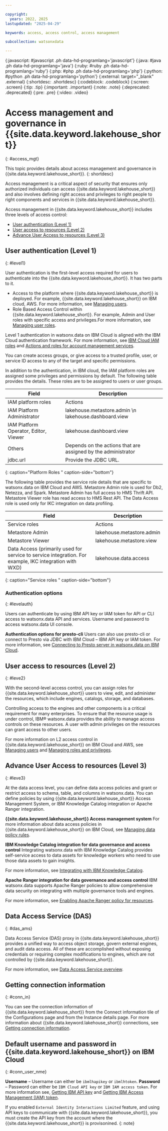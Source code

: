 ```yaml
---

copyright:
  years: 2022, 2025
lastupdated: "2025-04-29"

keywords: access, access control, access management

subcollection: watsonxdata

---
```


{:javascript: #javascript .ph data-hd-programlang='javascript'}
{:java: #java .ph data-hd-programlang='java'}
{:ruby: #ruby .ph data-hd-programlang='ruby'}
{:php: #php .ph data-hd-programlang='php'}
{:python: #python .ph data-hd-programlang='python'}
{:external: target="_blank" .external}
{:shortdesc: .shortdesc}
{:codeblock: .codeblock}
{:screen: .screen}
{:tip: .tip}
{:important: .important}
{:note: .note}
{:deprecated: .deprecated}
{:pre: .pre}
{:video: .video}

# Access management and governance in {{site.data.keyword.lakehouse_short}}
{: #access_mgt}

This topic provides details about access management and governance in {{site.data.keyword.lakehouse_short}}.
{: shortdesc}

Access management is a critical aspect of security that ensures only authorized individuals can access {{site.data.keyword.lakehouse_short}} and also involves defining right access and privileges to right people to right components and services in {{site.data.keyword.lakehouse_short}}.

Access management in {{site.data.keyword.lakehouse_short}} includes three levels of access control:

* [User authentication (Level 1)](#level1)
* [User access to resources (Level 2)](#leve2)
* [Advance User Access to resources (Level 3)](#leve3)


## User authentication (Level 1)
{: #level1}

User authentication is the first-level access required for users to authenticate into the {{site.data.keyword.lakehouse_short}}. It has two parts to it.

* Access to the platform where {{site.data.keyword.lakehouse_short}} is deployed. For example, {{site.data.keyword.lakehouse_short}} on IBM cloud, AWS. For more information, see [Managing users](https://cloud.ibm.com/docs/account?topic=account-iamuserinv&interface=ui).
* Role Based Access Control within {{site.data.keyword.lakehouse_short}}. For example, Admin and User roles with specific access and privileges.For more information, see [Managing user roles](https://cloud.ibm.com/docs/account?topic=account-account-services&interface=ui#account-management-actions-role).


Level 1 authentication in watsonx.data on IBM Cloud is aligned with the IBM Cloud authentication framework. For more information, see [IBM Cloud IAM roles](https://cloud.ibm.com/docs/account?topic=account-userroles&interface=ui) and [Actions and roles for account management services](https://cloud.ibm.com/docs/account?topic=account-account-services&interface=ui#account-management-actions-role).



You can create access groups, or give access to a trusted profile, user, or service ID access to any of the target and specific permissions.



In addition to the authentication, in IBM cloud, the IAM platform roles are assigned some privileges and permissions by default. The following table provides the details. These roles are to be assigned to users or user groups.


| Field | Description |
|--------------------------|----------------|
|IAM platform roles	|Actions|
|IAM Platform Administrator| lakehouse.metastore.admin \n lakehouse.dashboard.view|
|IAM Platform Operator, Editor, Viewer	|lakehouse.dashboard.view|
|Others	|Depends on the actions that are assigned by the administrator|
|jdbc.url |	Provide the JDBC URL.|
{: caption="Platform Roles " caption-side="bottom"}


The following table provides the service role details that are specific to watsonx.data  on IBM Cloud and AWS. Metastore Admin role is used for Db2, Netezza, and Spark. Metastore Admin has full access to HMS Thrift API. Metastore Viewer role has read access to HMS Rest API. The Data Access role is used only for IKC integration on data profiling.

| Field | Description |
|--------------------------|----------------|
|Service roles	|Actions	|Permissions|
|Metastore Admin| lakehouse.metastore.admin	| Manage metastore data|
|Metastore Viewer	| lakehouse.metastore.view	|View metastore data|
|Data Access (primarily used for service to service integration. For example, IKC integration with WXD)	| lakehouse.data.access |	Access data|
{: caption="Service roles " caption-side="bottom"}



### Authentication options
{: #levelauth}


Users can authenticate by using IBM API key or IAM token for API or CLI access to watsonx.data API and services. Username and password to access watsonx.data UI console.

**Authentication options for presto-cli**
Users can also use presto-cli or connect to Presto via JDBC with IBM Cloud – IBM API key or IAM token. For more information, see [Connecting to Presto server in watsonx.data on IBM Cloud](https://cloud.ibm.com/docs/watsonxdata?topic=watsonxdata-con-presto-serv).


## User access to resources (Level 2)
{: #leve2}

With the second-level access control, you can assign roles for {{site.data.keyword.lakehouse_short}} users to view, edit, and administer the resources, which include engines, catalogs, storage, and databases.

Controlling access to the engines and other components is a critical requirement for many enterprises. To ensure that the resource usage is under control, IBM® watsonx.data provides the ability to manage access controls on these resources. A user with admin privileges on the resources can grant access to other users.

For more information on L2 access control in {{site.data.keyword.lakehouse_short}} on IBM Cloud and AWS, see [Managing users](https://cloud.ibm.com/docs/watsonxdata?topic=watsonxdata-manage_access) and [Managing roles and privileges](https://cloud.ibm.com/docs/watsonxdata?topic=watsonxdata-role_priv).


## Advance User Access to resources (Level 3)
{: #leve3}

At the data access level, you can define data access policies and grant or restrict access to schema, table, and columns in watsonx.data. You can define policies by using {{site.data.keyword.lakehouse_short}} Access Management System, or IBM Knowledge Catalog integration or Apache Ranger integration.



**{{site.data.keyword.lakehouse_short}} Access management system**
For more information about data access policies in {{site.data.keyword.lakehouse_short}} on IBM Cloud, see [Managing data policy rules](https://cloud.ibm.com/docs/watsonxdata?topic=watsonxdata-data_policy).

**IBM Knowledge Catalog integration for data governance and access control**
Integrating watsonx.data with IBM Knowledge Catalog provides self-service access to data assets for knowledge workers who need to use those data assets to gain insights.

For more information, see [Integrating with IBM Knowledge Catalog](https://cloud.ibm.com/docs/watsonxdata?topic=watsonxdata-ikc_integration).

**Apache Ranger integration for data governance and access control**
IBM watsonx.data supports Apache Ranger policies to allow comprehensive data security on integrating with multiple governance tools and engines.

For more information, see [Enabling Apache Ranger policy for resources](https://cloud.ibm.com/docs/watsonxdata?topic=watsonxdata-ranger_1).



## Data Access Service (DAS)
{: #das_ams}

Data Access Service (DAS) proxy in {{site.data.keyword.lakehouse_short}} provides a unified way to access object storage, govern external engines, and audit data access. All of these are accomplished without exposing credentials or requiring complex modifications to engines, which are not controlled by {{site.data.keyword.lakehouse_short}}.

For more information, see [Data Access Service overview](https://cloud.ibm.com/docs/watsonxdata?topic=watsonxdata-cas_ep_ov).


## Getting connection information
{: #conn_in}

You can see the connection information of {{site.data.keyword.lakehouse_short}} from the Connect information tile of the Configurations page and from the Instance details page. For more information about {{site.data.keyword.lakehouse_short}} connections, see [Getting connection information](https://cloud.ibm.com/docs/watsonxdata?topic=watsonxdata-get_connection).


## Default username and password in {{site.data.keyword.lakehouse_short}} on IBM Cloud
{: #conn_user_nme}


**Username** – Username can either be `ibmlhapikey` or `ibmlhtoken`.
**Password** – Password can either be `IBM Cloud API key` or `IBM IAM access token`. For more information see, [Getting IBM API key](/docs/watsonxdata?topic=watsonxdata-con-presto-serv#get-ibmapi-key) and [Getting IBM Access Management (IAM) token](/docs/watsonxdata?topic=watsonxdata-con-presto-serv#get-ibmiam-token).


If you enabled `External Identity Interactions Limited` feature, and using API keys to communicate with {{site.data.keyword.lakehouse_short}}, you must create the API key from the account where the {{site.data.keyword.lakehouse_short}} is provisonined.
{: note}
